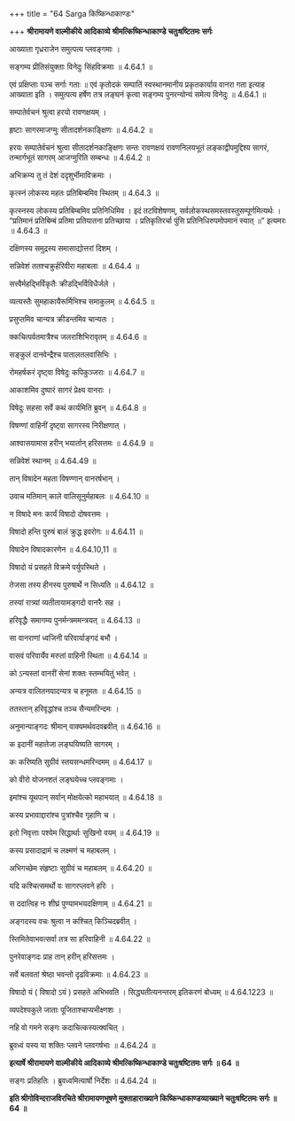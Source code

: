 +++
title = "64 Sarga किष्किन्धाकाण्डः"

+++
**श्रीरामायणे वाल्मीकीये आदिकाव्ये श्रीमत्किष्किन्धाकाण्डे चतुःषष्टितमः सर्गः**

आख्याता गृध्रराजेन समुत्पत्य प्लवङ्गमाः ।

सङ्गम्य प्रीतिसंयुक्ताः विनेदुः सिंहविक्रमाः ॥ 4.64.1 ॥

एवं प्रक्षिप्ताः पञ्च सर्गाः गताः ॥ एवं कृतोदकं सम्पातिं स्वस्थानमानीय प्रकृतकार्याय वानरा गता इत्याह आख्याता इति । समुत्पत्य हर्षेण तत्र लङ्घनं कृत्वा सङ्गम्य पुनरन्योन्यं समेत्य विनेदुः ॥ 4.64.1 ॥

सम्पातेर्वचनं श्रुत्वा हरयो रावणक्षयम् ।

हृष्टाः सागरमाजग्मुः सीतादर्शनकाङ्क्षिणः ॥ 4.64.2 ॥

हरयः सम्पातेर्वचनं श्रुत्वा सीतादर्शनकाङ्क्षिणः सन्तः रावणक्षयं रावणनिलयभूतं लङ्काद्वीपमुद्दिश्य सागरं, तन्मार्गभूतं सागरम् आजग्मुरिति सम्बन्धः ॥ 4.64.2 ॥

अभिक्रम्य तु तं देशं ददृशुर्भीमाविक्रमाः ।

कृत्स्नं लोकस्य महतः प्रतिबिम्बमिव स्थितम् ॥ 4.64.3 ॥

कृत्स्नस्य लोकस्य प्रतिबिम्बमिव प्रतिनिधिमिव । इदं तटविशेषणम्, सर्वलोकस्थसमस्तवस्तुसम्पूर्णमित्यर्थः । “प्रतिमानं प्रतिबिम्बं प्रतिमा प्रतियातना प्रतिच्छाया । प्रतिकृतिरर्चा पुंसि प्रतिनिधिरुपमोपमानं स्यात् ॥” इत्यमरः ॥ 4.64.3 ॥

दक्षिणस्य समुद्रस्य समासाद्योत्तरां दिशम् ।

सन्निवेशं ततश्चक्रुर्हरिवीरा महाबलाः ॥ 4.64.4 ॥

सत्त्वैर्महद्भिर्विकृतैः क्रीडद्भिर्विविधैर्जले ।

व्यत्यस्तैः सुमहाकायैरूर्मिभिश्च समाकुलम् ॥ 4.64.5 ॥

प्रसुप्तमिव चान्यत्र क्रीडन्तमिव चान्यतः ।

क्कचित्पर्वतमात्रैश्च जलराशिभिरावृतम् ॥ 4.64.6 ॥

सङ्कुलं दानवेन्द्रैश्च पातालतलवासिभिः ।

रोमहर्षकरं दृष्ट्वा विषेदुः कपिकुञ्जराः ॥ 4.64.7 ॥

आकाशमिव दुष्पारं सागरं प्रेक्ष्य वानराः ।

विषेदुः सहसा सर्वे कथं कार्यमिति ब्रुवन् ॥ 4.64.8 ॥

विषण्णां वाहिनीं दृष्ट्वा सागरस्य निरीक्षणात् ।

आश्वासयामास हरीन् भयार्तान् हरिसत्तमः ॥ 4.64.9 ॥

सन्निवेशं स्थानम् ॥ 4.64.49 ॥

तान् विषादेन महता विषण्णान् वानरर्षभान् ।

उवाच मतिमान् काले वालिसूनुर्महाबलः ॥ 4.64.10 ॥

न विषादे मनः कार्यं विषादो दोषवत्तमः ।

विषादो हन्ति पुरुषं बालं क्रुद्ध इवरोगः ॥ 4.64.11 ॥

विषादेन विषादकारणेन ॥ 4.64.10,11 ॥

विषादो यं प्रसहते विक्रमे पर्युपस्थिते ।

तेजसा तस्य हीनस्य पुरुषार्थे न सिध्यति ॥ 4.64.12 ॥

तस्यां रात्र्यां व्यतीतायामङ्गदो वानरैः सह ।

हरिवृद्धैः समागम्य पुनर्मन्त्रममन्त्रयत् ॥ 4.64.13 ॥

सा वानराणां ध्वजिनी परिवार्याङ्गदं बभौ ।

वासवं परिवार्येव मरुतां वाहिनी स्थिता ॥ 4.64.14 ॥

को ऽन्यस्तां वानरीं सेनां शक्तः स्तम्भयितुं भवेत् ।

अन्यत्र वालितनयादन्यत्र च हनूमतः ॥ 4.64.15 ॥

ततस्तान् हरिवृद्धांश्च तञ्च सैन्यमरिन्दमः ।

अनुमान्याङ्गदः श्रीमान् वाक्यमर्थवदवब्रवीत् ॥ 4.64.16 ॥

क इदानीं महातेजा लङ्घयिष्यति सागरम् ।

कः करिष्यति सुग्रीवं स्तयसन्धमरिन्दमम् ॥ 4.64.17 ॥

को वीरो योजनशतं लङ्घयेच्च प्लवङ्गमाः ।

इमांश्च यूथपान् सर्वान् मोक्षयेत्को महाभयात् ॥ 4.64.18 ॥

कस्य प्रभावाद्दारांश्च पुत्रांश्चैव गृहाणि च ।

इतो निवृत्ताः पश्येम सिद्धार्थाः सुखिनो वयम् ॥ 4.64.19 ॥

कस्य प्रसादाद्रामं च लक्ष्मणं च महाबलम् ।

अभिगच्छेम संहृष्टाः सुग्रीवं च महाबलम् ॥ 4.64.20 ॥

यदि कश्चित्समर्थो वः सागरप्लवने हरिः ।

स ददात्विह नः शीघ्रं पुण्यामभयदक्षिणाम् ॥ 4.64.21 ॥

अङ्गदस्य वचः श्रुत्वा न कश्चित् किञ्चिदब्रवीत् ।

स्तिमितेवाभवत्सर्वा तत्र सा हरिवाहिनी ॥ 4.64.22 ॥

पुनरेवाङ्गदः प्राह तान् हरीन् हरिसत्तमः ।

सर्वे बलवतां श्रेष्ठा भवन्तो दृढविक्रमाः ॥ 4.64.23 ॥

विषादो यं ( विषादो ऽयं ) प्रसहते अभिभवति । सिद्ध्यतीत्यनन्तरम् इतिकरणं बोध्यम् ॥ 4.64.1223 ॥

व्यपदेश्यकुले जाताः पूजिताश्चाप्यभीक्ष्णशः ।

नहि वो गमने सङ्गः कदाचित्कस्यत्क्वचित् ।

ब्रुवध्वं यस्य या शक्तिः प्लवने प्लवगर्षभाः ॥ 4.64.24 ॥

**इत्यार्षे श्रीरामायणे वाल्मीकीये आदिकाव्ये श्रीमत्किष्किन्धाकाण्डे चतुःषष्टितमः सर्गः ॥ 64 ॥**

सङ्गः प्रतिहतिः । ब्रुवध्वमित्यार्षो निर्देशः ॥ 4.64.24 ॥

**इति श्रीगोविन्दराजविरचिते श्रीरामायणभूषणे मुक्ताहाराख्याने किष्किन्धाकाण्डव्याख्याने चतुःषष्टितमः सर्गः ॥ 64 ॥**

